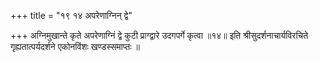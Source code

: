+++
title = "१९ १४ अपरेणाग्निन् द्वे"

+++
अग्निमुखान्ते कृते अपरेणाग्निं द्वे कुटी प्राग्द्वारे उदगपर्गे कृत्वा ॥१४॥
इति श्रीसुदर्शनाचार्यविरचिते गृह्यतात्पर्यदर्शने एकोनविंशः खण्डस्समाप्तः ॥